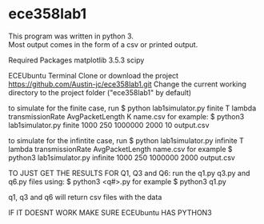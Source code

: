# ece358lab1
This program was written in python 3.  
Most output comes in the form of a csv or printed output. 

Required Packages
matplotlib 3.5.3
scipy

ECEUbuntu Terminal
Clone or download the project https://github.com/Austin-jc/ece358lab1.git
Change the current working directory to the project folder ("ece358lab1" by default) 

to simulate for the finite case, run 
$ python lab1simulator.py finite T lambda transmissionRate AvgPacketLength K name.csv
for example:
$ python3 lab1simulator.py finite 1000 250 1000000 2000 10 output.csv

to simulate for the infintite case, run
$ python lab1simulator.py infinite T lambda transmissionRate AvgPacketLength name.csv
for example
$ python3 lab1simulator.py infinite 1000 250 1000000 2000 output.csv

TO JUST GET THE RESULTS FOR Q1, Q3 and Q6:
run the q1.py q3.py and q6.py files using:
$ python3 <q#>.py
for example
$ python3 q1.py

q1, q3 and q6 will return csv files with the data


IF IT DOESNT WORK MAKE SURE ECEUbuntu HAS PYTHON3
